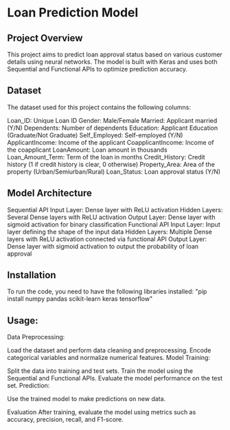# Loan Prediction Model
## Project Overview
This project aims to predict loan approval status based on various customer details using neural networks. The model is built with Keras and uses both Sequential and Functional APIs to optimize prediction accuracy.

## Dataset
The dataset used for this project contains the following columns:

Loan_ID: Unique Loan ID
Gender: Male/Female
Married: Applicant married (Y/N)
Dependents: Number of dependents
Education: Applicant Education (Graduate/Not Graduate)
Self_Employed: Self-employed (Y/N)
ApplicantIncome: Income of the applicant
CoapplicantIncome: Income of the coapplicant
LoanAmount: Loan amount in thousands
Loan_Amount_Term: Term of the loan in months
Credit_History: Credit history (1 if credit history is clear, 0 otherwise)
Property_Area: Area of the property (Urban/Semiurban/Rural)
Loan_Status: Loan approval status (Y/N)

## Model Architecture
Sequential API
Input Layer: Dense layer with ReLU activation
Hidden Layers: Several Dense layers with ReLU activation
Output Layer: Dense layer with sigmoid activation for binary classification
Functional API
Input Layer: Input layer defining the shape of the input data
Hidden Layers: Multiple Dense layers with ReLU activation connected via functional API
Output Layer: Dense layer with sigmoid activation to output the probability of loan approval

## Installation
To run the code, you need to have the following libraries installed:
"pip install numpy pandas scikit-learn keras tensorflow"

## Usage:
Data Preprocessing:

Load the dataset and perform data cleaning and preprocessing.
Encode categorical variables and normalize numerical features.
Model Training:

Split the data into training and test sets.
Train the model using the Sequential and Functional APIs.
Evaluate the model performance on the test set.
Prediction:

Use the trained model to make predictions on new data.

Evaluation
After training, evaluate the model using metrics such as accuracy, precision, recall, and F1-score.
